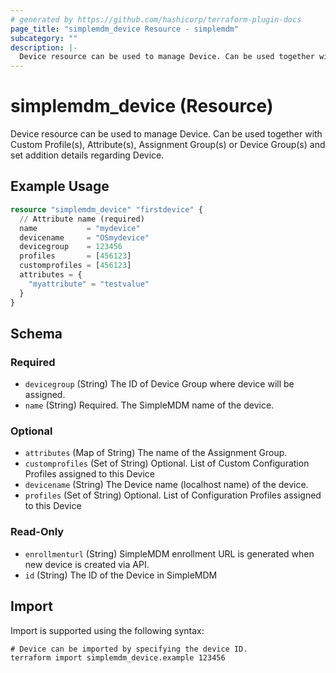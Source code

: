 ```yaml
---
# generated by https://github.com/hashicorp/terraform-plugin-docs
page_title: "simplemdm_device Resource - simplemdm"
subcategory: ""
description: |-
  Device resource can be used to manage Device. Can be used together with Custom Profile(s), Attribute(s), Assignment Group(s) or Device Group(s) and set addition details regarding Device.
---
```


# simplemdm_device (Resource)

Device resource can be used to manage Device. Can be used together with Custom Profile(s), Attribute(s), Assignment Group(s) or Device Group(s) and set addition details regarding Device.

## Example Usage

```terraform
resource "simplemdm_device" "firstdevice" {
  // Attribute name (required)
  name           = "mydevice"
  devicename     = "OSmydevice"
  devicegroup    = 123456
  profiles       = [456123]
  customprofiles = [456123]
  attributes = {
    "myattribute" = "testvalue"
  }
}
```

<!-- schema generated by tfplugindocs -->
## Schema

### Required

- `devicegroup` (String) The ID of Device Group where device will be assigned.
- `name` (String) Required. The SimpleMDM name of the device.

### Optional

- `attributes` (Map of String) The name of the Assignment Group.
- `customprofiles` (Set of String) Optional. List of Custom Configuration Profiles assigned to this Device
- `devicename` (String) The Device name (localhost name) of the device.
- `profiles` (Set of String) Optional. List of Configuration Profiles assigned to this Device

### Read-Only

- `enrollmenturl` (String) SimpleMDM enrollment URL is generated when new device is created via API.
- `id` (String) The ID of the Device in SimpleMDM

## Import

Import is supported using the following syntax:

```shell
# Device can be imported by specifying the device ID.
terraform import simplemdm_device.example 123456
```
